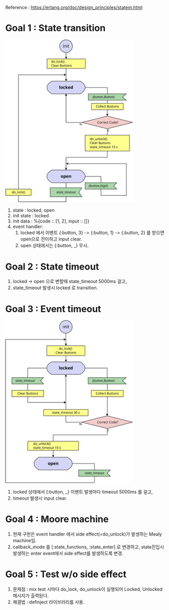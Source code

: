 Reference : https://erlang.org/doc/design_principles/statem.html

# Goal 1 : State transition
<img src="img/code_lock.svg" width="400px">

1. state : locked, open
2. init state : locked
3. init data : %{code :: [1, 2], input :: []}
4. event handler:
   1. locked 에서 이벤트 {:button, 3} -> {:button, 1} -> {:button, 2} 를 받으면 open으로 전이하고 input clear.
   2. open 상태에서는 {:button, \_} 무시.

# Goal 2 : State timeout

1. locked -> open 으로 변할때 state_timeout 5000ms 걸고,
2. state_timeout 발생시 locked 로 transition.

# Goal 3 : Event timeout
<img src="img/code_lock_2.svg" width="400px">

1. locked 상태에서 {:button, \_} 이벤트 발생마다 timeout 5000ms 를 걸고,
2. timeout 발생시 input clear.

# Goal 4 : Moore machine

1. 현재 구현은 event handler 에서 side effect(=do_unlock)가 발생하는 Mealy machine임.
2. callback_mode 를 [:state_functions, :state_enter] 로 변경하고, state진입시 발생하는 enter event에서 side effect를 발생하도록 변경.

# Goal 5 : Test w/o side effect

1. 문제점 : mix test 시마다 do_lock, do_unlock이 실행되어 Locked, Unlocked 메시지가 출력된다.
2. 해결법 : definject 라이브러리를 사용.

